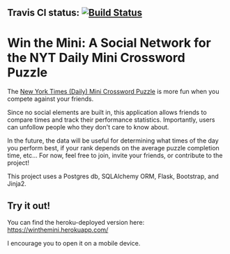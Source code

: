 ## Travis CI status: [![Build Status](https://travis-ci.org/j10sanders/WinTheMini.svg?branch=master)](https://travis-ci.org/j10sanders/WinTheMini)

# Win the Mini: A Social Network for the NYT Daily Mini Crossword Puzzle

The [New York Times (Daily) Mini Crossword Puzzle](http://www.nytimes.com/crosswords/game/mini) is more fun when you compete against your friends.

Since no social elements are built in, this application allows friends to compare times and track their performance statistics.  Importantly, users can unfollow people who they don't care to know about.

In the future, the data will be useful for determining what times of the day you perform best, if your rank depends on the average puzzle completion time, etc... 
For now, feel free to join, invite your friends, or contribute to the project!

This project uses a Postgres db, SQLAlchemy ORM, Flask, Bootstrap, and Jinja2.

## Try it out!
You can find the heroku-deployed version here: https://winthemini.herokuapp.com/

I encourage you to open it on a mobile device.


